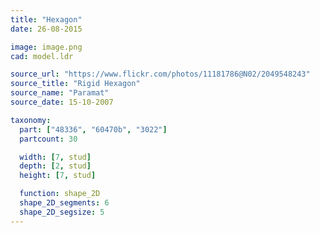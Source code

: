 ```yaml
---
title: "Hexagon"
date: 26-08-2015

image: image.png
cad: model.ldr

source_url: "https://www.flickr.com/photos/11181786@N02/2049548243"
source_title: "Rigid Hexagon"
source_name: "Paramat"
source_date: 15-10-2007

taxonomy:
  part: ["48336", "60470b", "3022"]
  partcount: 30

  width: [7, stud]
  depth: [2, stud]
  height: [7, stud]

  function: shape_2D
  shape_2D_segments: 6
  shape_2D_segsize: 5
---
```

